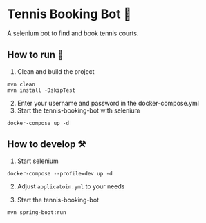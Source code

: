 # Tennis Booking Bot :tennis:

A selenium bot to find and book tennis courts.

## How to run :rocket:

1. Clean and build the project

```
mvn clean
mvn install -DskipTest
```

2. Enter your username and password in the docker-compose.yml
3. Start the tennis-booking-bot with selenium

```
docker-compose up -d
```

## How to develop :hammer_and_pick:

1. Start selenium

```
docker-compose --profile=dev up -d
```

2. Adjust `applicatoin.yml` to your needs

3. Start the tennis-booking-bot

```
mvn spring-boot:run
```
